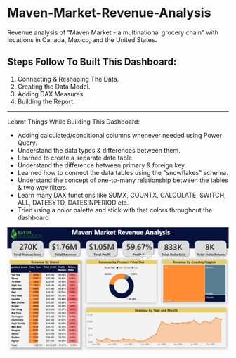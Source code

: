 # Maven-Market-Revenue-Analysis
Revenue analysis of "Maven Market - a multinational grocery chain" with locations in Canada, Mexico, and the United States.

## Steps Follow To Built This Dashboard:

1. Connecting & Reshaping The Data.
2. Creating the Data Model.
3. Adding DAX Measures.
4. Building the Report.
---------------------------------------------------------------------------
Learnt Things While Building This Dashboard:

- Adding calculated/conditional columns whenever needed using
Power Query.
- Understand the data types & differences between them.
- Learned to create a separate date table.
- Understand the difference between primary & foreign key.
- Learned how to connect the data tables using the "snowflakes" schema.
- Understand the concept of one-to-many relationship between the tables & two way filters.
- Learn many DAX functions like SUMX, COUNTX, CALCULATE, SWITCH, ALL, DATESYTD, DATESINPERIOD etc.
-  Tried using a color palette and stick with that colors throughout the dashboard

![image](https://github.com/Sid-TheAnalyst/Maven-Market-Revenue-Analysis/blob/main/Maven_Analytics_Project/Dashboard%20Screenshot.jpg)

